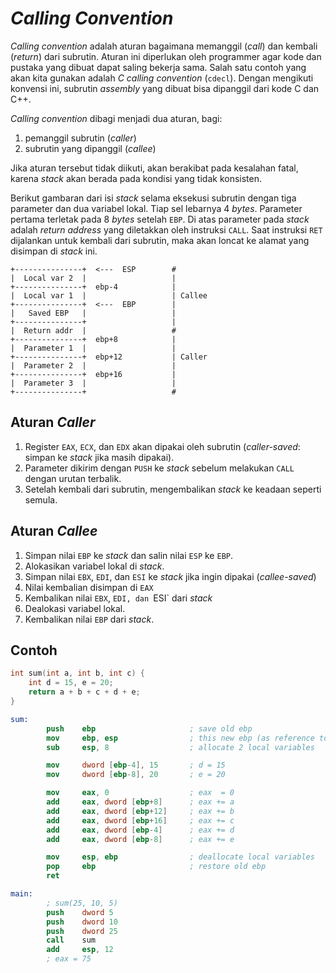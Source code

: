 # *Calling Convention*

*Calling convention* adalah aturan bagaimana memanggil (*call*) dan kembali (*return*) dari subrutin.
Aturan ini diperlukan oleh programmer agar kode dan pustaka yang dibuat dapat saling bekerja sama.
Salah satu contoh yang akan kita gunakan adalah *C calling convention* (`cdecl`).
Dengan mengikuti konvensi ini, subrutin *assembly* yang dibuat bisa dipanggil dari kode C dan C++.

*Calling convention* dibagi menjadi dua aturan, bagi:

1. pemanggil subrutin (*caller*)
2. subrutin yang dipanggil (*callee*)

Jika aturan tersebut tidak diikuti, akan berakibat pada kesalahan fatal, karena *stack*
akan berada pada kondisi yang tidak konsisten.

Berikut gambaran dari isi *stack* selama eksekusi subrutin dengan tiga parameter
dan dua variabel lokal. Tiap sel lebarnya 4 *bytes*. Parameter pertama terletak
pada 8 *bytes* setelah `EBP`. Di atas parameter pada *stack* adalah *return address*
yang diletakkan oleh instruksi `CALL`. Saat instruksi `RET` dijalankan untuk
kembali dari subrutin, maka akan loncat ke alamat yang disimpan di *stack* ini.

```
+---------------+  <---  ESP        #
|  Local var 2  |                   |
+---------------+  ebp-4            |
|  Local var 1  |                   | Callee
+---------------+  <---  EBP        |
|   Saved EBP   |                   |
+---------------+                   |
|  Return addr  |                   #
+---------------+  ebp+8            |
|  Parameter 1  |                   |
+---------------+  ebp+12           | Caller
|  Parameter 2  |                   |
+---------------+  ebp+16           |
|  Parameter 3  |                   |
+---------------+                   #
```


## Aturan *Caller*

1. Register `EAX`, `ECX`, dan `EDX` akan dipakai oleh subrutin (*caller-saved*: simpan ke *stack* jika masih dipakai).
2. Parameter dikirim dengan `PUSH` ke *stack* sebelum melakukan `CALL` dengan urutan terbalik.
3. Setelah kembali dari subrutin, mengembalikan *stack* ke keadaan seperti semula.

## Aturan *Callee*

1. Simpan nilai `EBP` ke *stack* dan salin nilai `ESP` ke `EBP`.
2. Alokasikan variabel lokal di *stack*.
3. Simpan nilai `EBX`, `EDI`, dan `ESI` ke *stack* jika ingin dipakai (*callee-saved*)
4. Nilai kembalian disimpan di `EAX`
5. Kembalikan nilai `EBX`, `EDI, dan `ESI` dari *stack*
6. Dealokasi variabel lokal.
7. Kembalikan nilai `EBP` dari *stack*.

## Contoh

```c
int sum(int a, int b, int c) {
    int d = 15, e = 20;
    return a + b + c + d + e;
}
```


```nasm
sum:
        push    ebp                     ; save old ebp
        mov     ebp, esp                ; this new ebp (as reference to parameter and local variable)
        sub     esp, 8                  ; allocate 2 local variables

        mov     dword [ebp-4], 15       ; d = 15
        mov     dword [ebp-8], 20       ; e = 20

        mov     eax, 0                  ; eax  = 0
        add     eax, dword [ebp+8]      ; eax += a
        add     eax, dword [ebp+12]     ; eax += b
        add     eax, dword [ebp+16]     ; eax += c
        add     eax, dword [ebp-4]      ; eax += d
        add     eax, dword [ebp-8]      ; eax += e

        mov     esp, ebp                ; deallocate local variables
        pop     ebp                     ; restore old ebp
        ret

main:
        ; sum(25, 10, 5)
        push    dword 5
        push    dword 10
        push    dword 25
        call    sum
        add     esp, 12
        ; eax = 75
```
